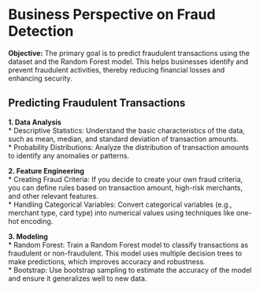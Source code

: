 # Business Perspective on Fraud Detection   
**Objective:** The primary goal is to predict fraudulent transactions using the dataset and the Random Forest model. This helps businesses identify and prevent fraudulent activities, thereby reducing financial losses and enhancing security.    

## Predicting Fraudulent Transactions   
**1. Data Analysis**    
    *   Descriptive Statistics: Understand the basic characteristics of the data, such as mean, median, and standard deviation of transaction amounts.      
    *   Probability Distributions: Analyze the distribution of transaction amounts to identify any anomalies or patterns.   

**2. Feature Engineering**      
    *   Creating Fraud Criteria: If you decide to create your own fraud criteria, you can define rules based on transaction amount, high-risk merchants, and other relevant features.   
    *   Handling Categorical Variables: Convert categorical variables (e.g., merchant type, card type) into numerical values using techniques like one-hot encoding.            

**3. Modeling**     
    *   Random Forest: Train a Random Forest model to classify transactions as fraudulent or non-fraudulent. This model uses multiple decision trees to make predictions, which improves accuracy and robustness.           
    *   Bootstrap: Use bootstrap sampling to estimate the accuracy of the model and ensure it generalizes well to new data.         